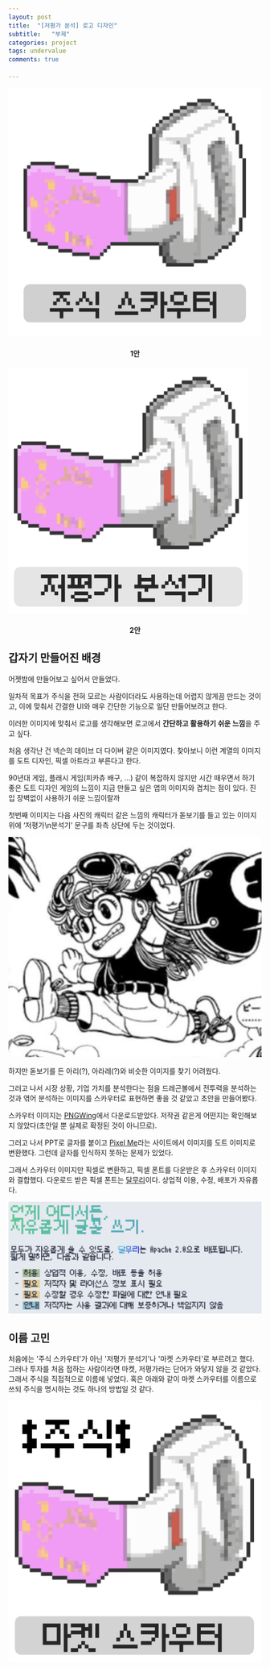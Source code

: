 ```yaml
---
layout: post
title:  "[저평가 분석] 로고 디자인"
subtitle:   "부제"
categories: project
tags: undervalue
comments: true

---
```


<div class="pull-left">
<img src="../assets/img/2024-01-10-project-undervalue-stock_scouter.png" alt="Stock Scouter">
</img>
<center><h4>1안</h4></center>
</div>

<div class="pull-right">
<img src="../assets/img/2024-01-10-project-undervalue-undervalue_analyzer.png" alt="Undervaluation Analyzer">
</img>
<center><h4>2안</h4></center>
</div>

## 갑자기 만들어진 배경

어젯밤에 만들어보고 싶어서 만들었다.

일차적 목표가 주식을 전혀 모르는 사람이더라도 사용하는데 어렵지 않게끔 만드는 것이고, 이에 맞춰서 간결한 UI와 매우 간단한 기능으로 일단 만들어보려고 한다.

이러한 이미지에 맞춰서 로고를 생각해보면 로고에서 **간단하고 활용하기 쉬운 느낌**을 주고 싶다.

처음 생각난 건 넥슨의 데이브 더 다이버 같은 이미지였다. 찾아보니 이런 계열의 이미지를 도트 디자인, 픽셀 아트라고 부른다고 한다.

90년대 게임, 플래시 게임(피카츄 배구, …) 같이 복잡하지 않지만 시간 때우면서 하기 좋은 도트 디자인 게임의 느낌이 지금 만들고 싶은 앱의 이미지와 겹치는 점이 있다. 진입 장벽없이 사용하기 쉬운 느낌이랄까

첫번째 이미지는 다음 사진의 캐릭터 같은 느낌의 캐릭터가 돋보기를 들고 있는 이미지 위에 ‘저평가\n분석기’ 문구를 좌측 상단에 두는 것이었다.

![Arale](../assets/img/2024-01-10-project-undervalue-arale.png)

하지만 돋보기를 든 아리(?), 아라레(?)와 비슷한 이미지를 찾기 어려웠다.

그러고 나서 시장 상황, 기업 가치를 분석한다는 점을 드레곤볼에서 전투력을 분석하는 것과 엮어 분석하는 이미지를 스카우터로 표현하면 좋을 것 같았고 초안을 만들어봤다.

스카우터 이미지는 [PNGWing](https://www.pngwing.com/ko/search?q=%EB%8B%A4%EC%9A%B4%EB%A1%9C%EB%93%9C)에서 다운로드받았다. 저작권 같은게 어떤지는 확인해보지 않았다(초안일 뿐 실제로 확정된 것이 아니므로).

그러고 나서 PPT로 글자를 붙이고 [Pixel Me](https://pixel-me.tokyo/en/)라는 사이트에서 이미지를 도트 이미지로 변환했다. 그런데 글자를 인식하지 못하는 문제가 있었다.

그래서 스카우터 이미지만 픽셀로 변환하고, 픽셀 폰트를 다운받은 후 스카우터 이미지와 결합했다. 다운로드 받은 픽셀 폰트는 [달무리](https://ranolp.github.io/dalmoori-font/)이다. 상업적 이용, 수정, 배포가 자유롭다.

![Dalmoori Information](../assets/img/2024-01-10-project-undervalue-dalmoori_info.png)

## 이름 고민

처음에는 '주식 스카우터'가 아닌 '저평가 분석기'나 '마켓 스카우터'로 부르려고 했다. 그러나 투자를 처음 접하는 사람이라면 마켓, 저평가라는 단어가 와닿지 않을 것 같았다. 그래서 주식을 직접적으로 이름에 넣었다. 혹은 아래와 같이 마켓 스카우터를 이름으로 쓰되 주식을 명시하는 것도 하나의 방법일 것 같다.

![Market Scouter](../assets/img/2024-01-10-project-undervalue-market_scouter.png)